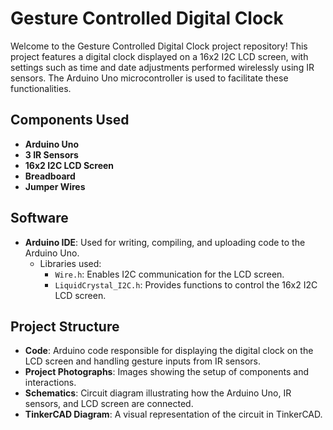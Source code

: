 # Gesture Controlled Digital Clock

Welcome to the Gesture Controlled Digital Clock project repository!
This project features a digital clock displayed on a 16x2 I2C LCD screen, with settings such as time and date adjustments performed wirelessly using IR sensors.
The Arduino Uno microcontroller is used to facilitate these functionalities.

## Components Used
- **Arduino Uno**
- **3 IR Sensors**
- **16x2 I2C LCD Screen**
- **Breadboard**
- **Jumper Wires**

## Software
- **Arduino IDE**: Used for writing, compiling, and uploading code to the Arduino Uno.
  - Libraries used:
    - `Wire.h`: Enables I2C communication for the LCD screen.
    - `LiquidCrystal_I2C.h`: Provides functions to control the 16x2 I2C LCD screen.

## Project Structure
- **Code**: Arduino code responsible for displaying the digital clock on the LCD screen and handling gesture inputs from IR sensors.
- **Project Photographs**: Images showing the setup of components and interactions.
- **Schematics**: Circuit diagram illustrating how the Arduino Uno, IR sensors, and LCD screen are connected.
- **TinkerCAD Diagram**: A visual representation of the circuit in TinkerCAD.



